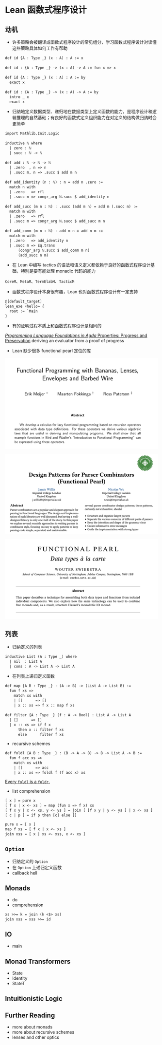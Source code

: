 # Lean 函数式程序设计

## 动机

- 许多策略会被翻译成函数式程序设计的常见组分，学习函数式程序设计对读懂这些策略具体如何工作有帮助

```Lean4
def id {A : Type _} (x : A) : A := x

def id : {A : Type _} -> (x : A) -> A := fun x => x

def id {A : Type _} (x : A) : A := by
  exact x

def id : {A : Type _} -> (x : A) -> A := by
  intro _ x
  exact x
```

- 归纳地定义数据类型、递归地在数据类型上定义函数的能力，是程序设计和逻辑推理的自然基础；有良好的函数式定义组织能力在对定义的结构做归纳时会更简单

```Lean4
import Mathlib.Init.Logic

inductive ℕ where
  | zero : ℕ
  | succ : ℕ -> ℕ

def add : ℕ -> ℕ -> ℕ
  | .zero  , n => n
  | .succ m, n => .succ $ add m n

def add_identity (n : ℕ) : n = add n .zero :=
  match n with
  | .zero   => rfl
  | .succ n => congr_arg ℕ.succ $ add_identity n

def add_succ (m n : ℕ) : .succ (add m n) = add m (.succ n) :=
  match m with
  | .zero   => rfl
  | .succ m => congr_arg ℕ.succ $ add_succ m n

def add_comm (m n : ℕ) : add m n = add n m :=
  match m with
  | .zero   => add_identity n
  | .succ m => Eq.trans
      (congr_arg ℕ.succ $ add_comm m n)
      (add_succ n m)
```

- 在 Lean 中编写 tactics 的语法和语义定义都依赖于良好的函数式程序设计基础，特别是要有能处理 monadic 代码的能力

`CoreM`、`MetaM`、`TermElabM`、`TacticM`

- 函数式程序设计本身很有趣，Lean 也对函数式程序设计有一定支持

```Lean4
@[default_target]
lean_exe «hello» {
  root := `Main
}
```


- 有的证明过程本质上和函数式程序设计是相同的

[*Programming Language Foundations in Agda* Properties: Progress and Preservation](https://plfa.github.io/Properties/) deriving an evaluator from a proof of progress

- Lean 缺少很多 functional pearl 定位的库

![Functional programming with bananas, lenses, envelopes and barbed wire](./l0/pics/rs.png)

![Design patterns for parser combinators](./l0/pics/parsec.png)

![Data types à la carte](./l0/pics/free.png)

## 列表

- 归纳定义的列表

```Lean4
inductive List (A : Type _) where
  | nil  : List A
  | cons : A -> List A -> List A
```

- 在列表上递归定义函数

```Lean4
def map {A B : Type _} : (A -> B) -> (List A -> List B) :=
  fun f xs =>
    match xs with
    | []      => []
    | x :: xs => f x :: map f xs

def filter {A : Type _} (f : A -> Bool) : List A -> List A
  | []      => []
  | x :: xs => if f x
      then x :: filter f xs
      else      filter f xs
```

- recursive schemes

```Lean4
def foldl {A B : Type _} : (B -> A -> B) -> B -> List A -> B :=
  fun f acc xs =>
    match xs with
    | []      => acc
    | x :: xs => foldl f (f acc x) xs
```

[Every `foldl` is a `foldr`.](https://stackoverflow.com/a/26036320)

- list comprehension

```
[ x ] = pure x
[ f x | x <- xs ] = map (fun x => f x) xs
[ f x y | x <- xs, y <- ys ] = join [ [f x y | y <- ys ] | x <- xs ]
[ c | p ] = if p then [c] else []
```

```
pure x = [ x ]
map f xs = [ f x | x <- xs ]
join xss = [ x | xs <- xss, x <- xs ]
```

## `Option`

- 归纳定义的 `Option`
- 在 `Option` 上递归定义函数
- callback hell

## Monads

- do
- comprehension

```
xs >>= k = join (k <$> xs)
join xss = xss >>= id
```

## IO

- main

## Monad Transformers

- State
- Identity
- StateT

## Intuitionistic Logic

## Further Reading

- more about monads
- more about recursive schemes
- lenses and other optics
